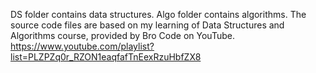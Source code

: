 DS folder contains data structures. Algo folder contains algorithms. 
The source code files are based on my learning of Data Structures and Algorithms course, provided by Bro Code on YouTube.
https://www.youtube.com/playlist?list=PLZPZq0r_RZON1eaqfafTnEexRzuHbfZX8
